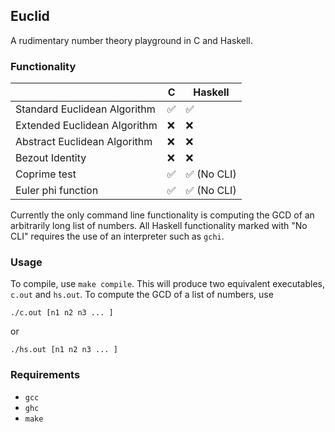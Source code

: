 ## Euclid

A rudimentary number theory playground in C and Haskell.

### Functionality
|                               | C             | Haskell       |
| ----------------------------- | ------------- | ------------- |
| Standard Euclidean Algorithm  | ✅            | ✅            |
| Extended Euclidean Algorithm  | ❌            | ❌            |
| Abstract Euclidean Algorithm  | ❌            | ❌            |
| Bezout Identity               | ❌            | ❌            |
| Coprime test                  | ✅            | ✅ (No CLI)   |
| Euler phi function            | ✅            | ✅ (No CLI)   |

Currently the only command line functionality is computing the GCD of an
arbitrarily long list of numbers. All Haskell functionality marked with "No
CLI" requires the use of an interpreter such as `gchi`.

### Usage

To compile, use `make compile`. This will produce two equivalent executables,
`c.out` and `hs.out`. To compute the GCD of a list of numbers, use

```
./c.out [n1 n2 n3 ... ]
```

or

```
./hs.out [n1 n2 n3 ... ]
```

### Requirements

 - `gcc`
 - `ghc`
 - `make`

